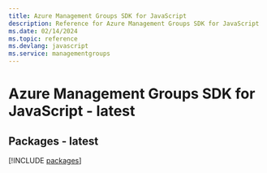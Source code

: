 ```yaml
---
title: Azure Management Groups SDK for JavaScript
description: Reference for Azure Management Groups SDK for JavaScript
ms.date: 02/14/2024
ms.topic: reference
ms.devlang: javascript
ms.service: managementgroups
---
```

# Azure Management Groups SDK for JavaScript - latest
## Packages - latest
[!INCLUDE [packages](management-groups-index.md)]
